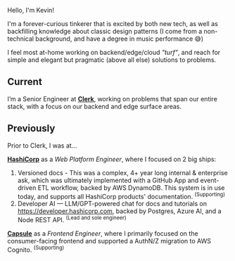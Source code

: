 Hello, I'm Kevin!

I'm a forever-curious tinkerer that is excited by both new tech, as well as backfilling knowledge about classic design patterns (I come from a non-technical background, and have a degree in music performance 😅)

I feel most at-home working on backend/edge/cloud _"turf"_, and reach for simple and elegant but pragmatic (above all else) solutions to problems.

## Current

I’m a Senior Engineer at [**Clerk**](https://clerk.com), working on problems that span our entire stack, with a focus on our backend and edge surface areas.

## Previously

Prior to Clerk, I was at...

[**HashiCorp**](https://hashicorp.com) as a _Web Platform Engineer_, where I focused on 2 big ships:
  1. Versioned docs - This was a complex, 4+ year long internal & enterprise ask, which was ultimately implemented with a GitHub App and event-driven ETL workflow, backed by AWS DynamoDB. This system is in use today, and supports all HashiCorp products' documentation. <sup>(Supporting)</sup>
  2. Developer AI — LLM/GPT-powered chat for docs and tutorials on https://developer.hashicorp.com, backed by Postgres, Azure AI, and a Node REST API. <sup>(Lead and sole engineer)</sup>

[**Capsule**](https://capsule.com) as a _Frontend Engineer_, where I primarily focused on the consumer-facing frontend and supported a AuthN/Z migration to AWS Cognito. <sup>(Supporting)</sup>

